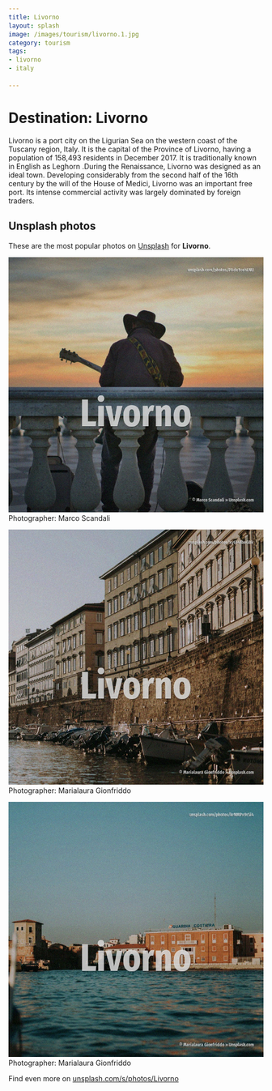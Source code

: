 ```yaml
---
title: Livorno
layout: splash
image: /images/tourism/livorno.1.jpg
category: tourism
tags:
- livorno
- italy

---
```

# Destination: Livorno

Livorno  is a port city on the Ligurian Sea on the western coast of the Tuscany region, Italy. It is the capital of the Province of Livorno, having a population of 158,493 residents in December  2017. It is traditionally known in English as Leghorn .During the Renaissance, Livorno was designed as an  ideal town. Developing considerably from the second half of the 16th century by the will of the House of  Medici, Livorno was an important free port. Its intense commercial activity was largely dominated by foreign traders. 

 
## Unsplash photos
These are the most popular photos on [Unsplash](https://unsplash.com) for **Livorno**.
 
![Livorno](/images/tourism/livorno.1.jpg)
Photographer:  Marco Scandali
 
![Livorno](/images/tourism/livorno.2.jpg)
Photographer:  Marialaura Gionfriddo
 
![Livorno](/images/tourism/livorno.3.jpg)
Photographer:  Marialaura Gionfriddo
 
Find even more on [unsplash.com/s/photos/Livorno](https://unsplash.com/s/photos/Livorno)
 
